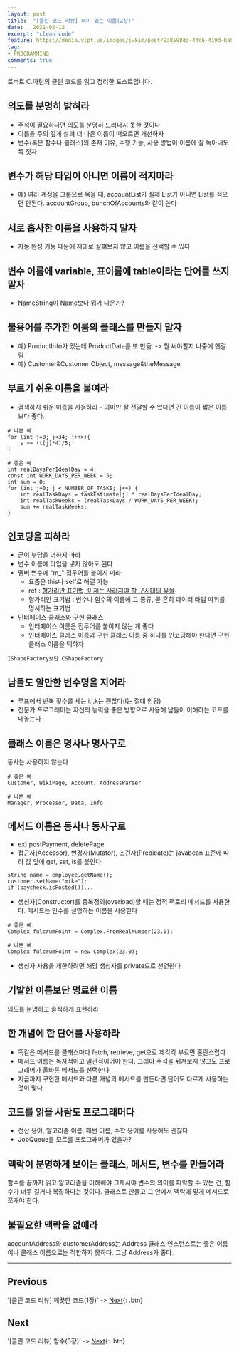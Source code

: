 ```yaml
---
layout: post
title:  "[클린 코드 리뷰] 의미 있는 이름(2장)"
date:   2021-02-12
excerpt: "clean code"
feature: https://media.vlpt.us/images/jwkim/post/9a8598d3-44c6-419d-b509-069370dd5c7e/%EA%B7%B8%EB%A6%BC3.png
tag:
- PROGRAMMING
comments: true
---
```


로버트 C.마틴의 클린 코드를 읽고 정리한 포스트입니다.

## 의도를 분명히 밝혀라
* 주석이 필요하다면 의도를 분명히 드러내지 못한 것이다
* 이름을 주의 깊게 살펴 더 나은 이름이 떠오르면 개선하자
* 변수(혹은 함수나 클래스)의 존재 이유, 수행 기능, 사용 방법이 이름에 잘 녹아내도록 짓자

## 변수가 해당 타입이 아니면 이름이 적지마라
* 예) 여러 계정을 그룹으로 묶을 때, accountList가 실제 List가 아니면 List를 적으면 안된다. accountGroup, bunchOfAccounts와 같이 쓴다

## 서로 흡사한 이름을 사용하지 말자
  * 자동 완성 기능 때문에 제대로 살펴보지 않고 이름을 선택할 수 있다

## 변수 이름에 variable, 표이름에 table이라는 단어를 쓰지 말자
* NameString이 Name보다 뭐가 나은가?

## 불용어를 추가한 이름의 클래스를 만들지 말자
* 예) ProductInfo가 있는데 ProductData를 또 만듦. -> 뭘 써야할지 나중에 헷갈림
* 예) Customer&Customer Object, message&theMessage

## 부르기 쉬운 이름을 붙여라
* 검색하지 쉬운 이름을 사용하라 - 의미만 잘 전달할 수 있다면 긴 이름이 짧은 이름보다 좋다.

```
# 나쁜 예
for (int j=0; j<34; j++>){
    s += (t[j]*4)/5;
}

# 좋은 예
int realDaysPerIdealDay = 4;
const int WORK_DAYS_PER_WEEK = 5;
int sum = 0;
for (int j=0; j < NUMBER_OF_TASKS; j++) {
    int realTaskDays = taskEstimate[j] * realDaysPerIdealDay;
    int realTaskWeeks = (realTaskDays / WORK_DAYS_PER_WEEK);
    sum += realTaskWeeks;
}
```

## 인코딩을 피하라
* 굳이 부담을 더하지 마라
* 변수 이름에 타입을 넣지 않아도 된다
* 멤버 변수에 "m_" 접두어를 붙이지 마라
  * 요즘은 this나 self로 해결 가능
  * ref : [헝가리안 표기법, 이제는 사라져야 할 구시대의 유물](https://santacop.tistory.com/6)
  * 헝가리안 표기법 : 변수나 함수의 이름에 그 종류, 곧 흔히 데이터 타입 따위를 명시하는 표기법
* 인터페이스 클래스와 구현 클래스
  * 인터페이스 이름은 접두어를 붙이지 않는 게 좋다
  * 인터페이스 클래스 이름과 구현 클래스 이름 중 하나를 인코딩해야 한다면 구현 클래스 이름을 택하자
```
IShapeFactory보단 CShapeFactory
```

## 남들도 알만한 변수명을 지어라
* 루프에서 반복 횟수를 세는 i,j,k는 괜찮다(I는 절대 안됨)
* 전문가 프로그래머는 자신의 능력을 좋은 방향으로 사용해 남들이 이해하는 코드를 내놓는다

## 클래스 이름은 명사나 명사구로
동사는 사용하지 않는다
```
# 좋은 예
Customer, WikiPage, Account, AddressParser

# 나쁜 예
Manager, Processor, Data, Info
```

## 메서드 이름은 동사나 동사구로
* ex) postPayment, deletePage
* 접근자(Accessor), 변경자(Mutator), 조건자(Predicate)는 javabean 표준에 따라 값 앞에 get, set, is를 붙인다
```
string name = employee.getName();
customer.setName("mike");
if (paycheck.isPosted())...
```
* 생성자(Constructor)를 중복정의(overload)할 때는 정적 팩토리 메서드를 사용한다. 메서드는 인수를 설명하는 이름을 사용한다

```
# 좋은 예
Complex fulcrumPoint = Complex.FromRealNumber(23.0);

# 나쁜 예
Complex fulcrumPoint = new Complex(23.0);
```

* 생성자 사용을 제한하려면 해당 생성자를 private으로 선언한다

## 기발한 이름보단 명료한 이름
의도를 분명하고 솔직하게 표현하라

## 한 개념에 한 단어를 사용하라
* 똑같은 메서드를 클래스마다 fetch, retrieve, get으로 제각각 부르면 혼란스럽다
* 메서드 이름은 독자적이고 일관적이어야 한다. 그래야 주석을 뒤져보지 않고도 프로그래머가 올바른 메서드를 선택한다
* 지금까지 구현한 메서드와 다른 개념의 메서드를 만든다면 단어도 다르게 사용하는 것이 맞다

## 코드를 읽을 사람도 프로그래머다
* 전산 용어, 알고리즘 이름, 패턴 이름, 수학 용어를 사용해도 괜찮다
* JobQueue를 모르를 프로그래머가 있을까?

## 맥락이 분명하게 보이는 클래스, 메서드, 변수를 만들어라
함수를 끝까지 읽고 알고리즘을 이해해야 그제서야 변수의 의미를 파악할 수 있는 건, 함수가 너무 길거나 복잡하다는 것이다. 클래스로 만들고 그 안에서 맥락에 맞게 메서드로 쪼개야 한다.

## 불필요한 맥락을 없애라
accountAddress와 customerAddress는 Address 클래스 인스턴스로는 좋은 이름이나 클래스 이름으로는 적합하지 못하다. 그냥 Address가 좋다.

---


## Previous
'[클린 코드 리뷰] 깨끗한 코드(1장)' -> [Next](https://akfmdl.github.io//programming_clean_code_1/){: .btn}

## Next
'[클린 코드 리뷰] 함수(3장)' -> [Next](https://akfmdl.github.io//programming_clean_code_3/){: .btn}